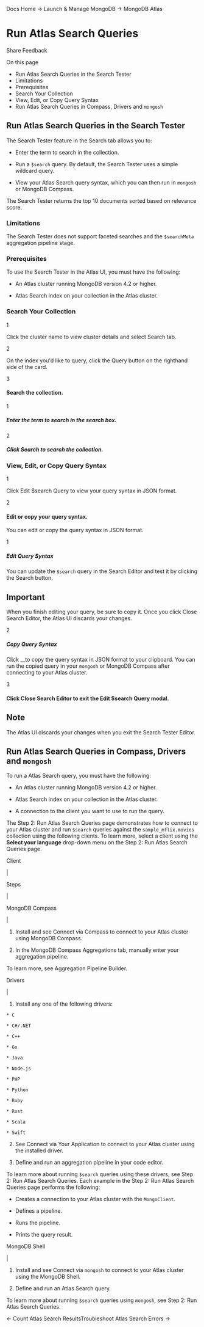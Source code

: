 Docs Home → Launch & Manage MongoDB → MongoDB Atlas

# Run Atlas Search Queries

Share Feedback

On this page

  * Run Atlas Search Queries in the Search Tester
  * Limitations
  * Prerequisites
  * Search Your Collection
  * View, Edit, or Copy Query Syntax
  * Run Atlas Search Queries in Compass, Drivers and `mongosh`

## Run Atlas Search Queries in the Search Tester

The Search Tester feature in the Search tab allows you to:

  * Enter the term to search in the collection.

  * Run a `$search` query. By default, the Search Tester uses a simple wildcard query.

  * View your Atlas Search query syntax, which you can then run in `mongosh` or MongoDB Compass.

The Search Tester returns the top 10 documents sorted based on relevance
score.

### Limitations

The Search Tester does not support faceted searches and the `$searchMeta`
aggregation pipeline stage.

### Prerequisites

To use the Search Tester in the Atlas UI, you must have the following:

  * An Atlas cluster running MongoDB version 4.2 or higher.

  * Atlas Search index on your collection in the Atlas cluster.

### Search Your Collection

1

Click the cluster name to view cluster details and select Search tab.

2

On the index you'd like to query, click the Query button on the righthand side
of the card.

3

#### Search the collection.

1

##### Enter the term to search in the search box.

2

##### Click Search to search the collection.

### View, Edit, or Copy Query Syntax

1

Click Edit $search Query to view your query syntax in JSON format.

2

#### Edit or copy your query syntax.

You can edit or copy the query syntax in JSON format.

1

##### Edit Query Syntax

You can update the `$search` query in the Search Editor and test it by
clicking the Search button.

## Important

When you finish editing your query, be sure to copy it. Once you click Close
Search Editor, the Atlas UI discards your changes.

2

##### Copy Query Syntax

Click __to copy the query syntax in JSON format to your clipboard. You can run
the copied query in your `mongosh` or MongoDB Compass after connecting to your
Atlas cluster.

3

#### Click Close Search Editor to exit the Edit $search Query modal.

## Note

The Atlas UI discards your changes when you exit the Search Tester Editor.

## Run Atlas Search Queries in Compass, Drivers and `mongosh`

To run a Atlas Search query, you must have the following:

  * An Atlas cluster running MongoDB version 4.2 or higher.

  * Atlas Search index on your collection in the Atlas cluster.

  * A connection to the client you want to use to run the query.

The Step 2: Run Atlas Search Queries page demonstrates how to connect to your
Atlas cluster and run `$search` queries against the `sample_mflix.movies`
collection using the following clients. To learn more, select a client using
the **Select your language** drop-down menu on the Step 2: Run Atlas Search
Queries page.

Client

|

Steps  
  
|  
  
MongoDB Compass

|

  1. Install and see Connect via Compass to connect to your Atlas cluster using MongoDB Compass.

  2. In the MongoDB Compass Aggregations tab, manually enter your aggregation pipeline.

To learn more, see Aggregation Pipeline Builder.  
  
Drivers

|

  1. Install any one of the following drivers:

    * C

    * C#/.NET

    * C++

    * Go

    * Java

    * Node.js

    * PHP

    * Python

    * Ruby

    * Rust

    * Scala

    * Swift

  2. See Connect via Your Application to connect to your Atlas cluster using the installed driver.

  3. Define and run an aggregation pipeline in your code editor.

To learn more about running `$search` queries using these drivers, see Step 2:
Run Atlas Search Queries. Each example in the Step 2: Run Atlas Search Queries
page performs the following:

  * Creates a connection to your Atlas cluster with the `MongoClient`.

  * Defines a pipeline.

  * Runs the pipeline.

  * Prints the query result.

  
  
MongoDB Shell

|

  1. Install and see Connect via `mongosh` to connect to your Atlas cluster using the MongoDB Shell.

  2. Define and run an Atlas Search query.

To learn more about running `$search` queries using `mongosh`, see Step 2: Run
Atlas Search Queries.  
  
← Count Atlas Search ResultsTroubleshoot Atlas Search Errors →

